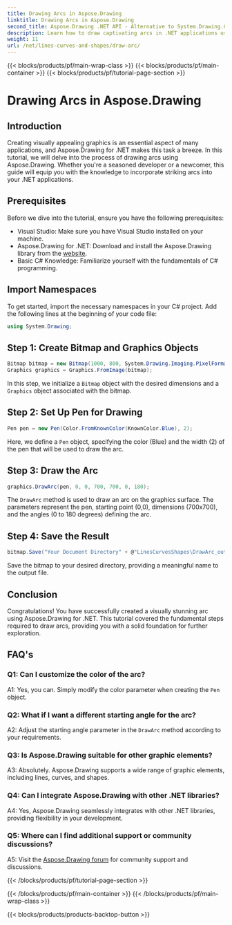 ```yaml
---
title: Drawing Arcs in Aspose.Drawing
linktitle: Drawing Arcs in Aspose.Drawing
second_title: Aspose.Drawing .NET API - Alternative to System.Drawing.Common
description: Learn how to draw captivating arcs in .NET applications using Aspose.Drawing. Follow our step-by-step guide for stunning visual results.
weight: 11
url: /net/lines-curves-and-shapes/draw-arc/
---
```


{{< blocks/products/pf/main-wrap-class >}}
{{< blocks/products/pf/main-container >}}
{{< blocks/products/pf/tutorial-page-section >}}

# Drawing Arcs in Aspose.Drawing

## Introduction

Creating visually appealing graphics is an essential aspect of many applications, and Aspose.Drawing for .NET makes this task a breeze. In this tutorial, we will delve into the process of drawing arcs using Aspose.Drawing. Whether you're a seasoned developer or a newcomer, this guide will equip you with the knowledge to incorporate striking arcs into your .NET applications.

## Prerequisites

Before we dive into the tutorial, ensure you have the following prerequisites:

- Visual Studio: Make sure you have Visual Studio installed on your machine.
- Aspose.Drawing for .NET: Download and install the Aspose.Drawing library from the [website](https://releases.aspose.com/drawing/net/).
- Basic C# Knowledge: Familiarize yourself with the fundamentals of C# programming.

## Import Namespaces

To get started, import the necessary namespaces in your C# project. Add the following lines at the beginning of your code file:

```csharp
using System.Drawing;
```

## Step 1: Create Bitmap and Graphics Objects

```csharp
Bitmap bitmap = new Bitmap(1000, 800, System.Drawing.Imaging.PixelFormat.Format32bppPArgb);
Graphics graphics = Graphics.FromImage(bitmap);
```

In this step, we initialize a `Bitmap` object with the desired dimensions and a `Graphics` object associated with the bitmap.

## Step 2: Set Up Pen for Drawing

```csharp
Pen pen = new Pen(Color.FromKnownColor(KnownColor.Blue), 2);
```

Here, we define a `Pen` object, specifying the color (Blue) and the width (2) of the pen that will be used to draw the arc.

## Step 3: Draw the Arc

```csharp
graphics.DrawArc(pen, 0, 0, 700, 700, 0, 180);
```

The `DrawArc` method is used to draw an arc on the graphics surface. The parameters represent the pen, starting point (0,0), dimensions (700x700), and the angles (0 to 180 degrees) defining the arc.

## Step 4: Save the Result

```csharp
bitmap.Save("Your Document Directory" + @"LinesCurvesShapes\DrawArc_out.png");
```

Save the bitmap to your desired directory, providing a meaningful name to the output file.

## Conclusion

Congratulations! You have successfully created a visually stunning arc using Aspose.Drawing for .NET. This tutorial covered the fundamental steps required to draw arcs, providing you with a solid foundation for further exploration.

## FAQ's

### Q1: Can I customize the color of the arc?

A1: Yes, you can. Simply modify the color parameter when creating the `Pen` object.

### Q2: What if I want a different starting angle for the arc?

A2: Adjust the starting angle parameter in the `DrawArc` method according to your requirements.

### Q3: Is Aspose.Drawing suitable for other graphic elements?

A3: Absolutely. Aspose.Drawing supports a wide range of graphic elements, including lines, curves, and shapes.

### Q4: Can I integrate Aspose.Drawing with other .NET libraries?

A4: Yes, Aspose.Drawing seamlessly integrates with other .NET libraries, providing flexibility in your development.

### Q5: Where can I find additional support or community discussions?

A5: Visit the [Aspose.Drawing forum](https://forum.aspose.com/c/diagram/17) for community support and discussions.

{{< /blocks/products/pf/tutorial-page-section >}}

{{< /blocks/products/pf/main-container >}}
{{< /blocks/products/pf/main-wrap-class >}}

{{< blocks/products/products-backtop-button >}}
